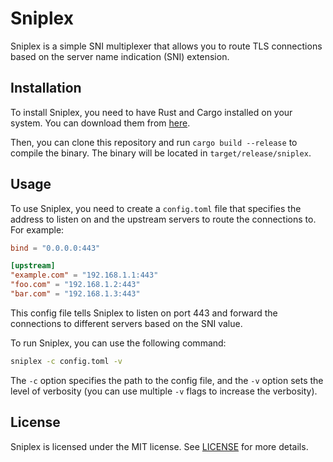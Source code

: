 # Sniplex

Sniplex is a simple SNI multiplexer that allows you to route TLS connections based on the server name indication (SNI) extension.

## Installation

To install Sniplex, you need to have Rust and Cargo installed on your system. You can download them from [here](https://www.rust-lang.org/tools/install).

Then, you can clone this repository and run `cargo build --release` to compile the binary. The binary will be located in `target/release/sniplex`.

## Usage

To use Sniplex, you need to create a `config.toml` file that specifies the address to listen on and the upstream servers to route the connections to. For example:

```toml
bind = "0.0.0.0:443"

[upstream]
"example.com" = "192.168.1.1:443"
"foo.com" = "192.168.1.2:443"
"bar.com" = "192.168.1.3:443"
```

This config file tells Sniplex to listen on port 443 and forward the connections to different servers based on the SNI value.

To run Sniplex, you can use the following command:

```bash
sniplex -c config.toml -v
```

The `-c` option specifies the path to the config file, and the `-v` option sets the level of verbosity (you can use multiple `-v` flags to increase the verbosity).

## License

Sniplex is licensed under the MIT license. See [LICENSE](LICENSE) for more details.
